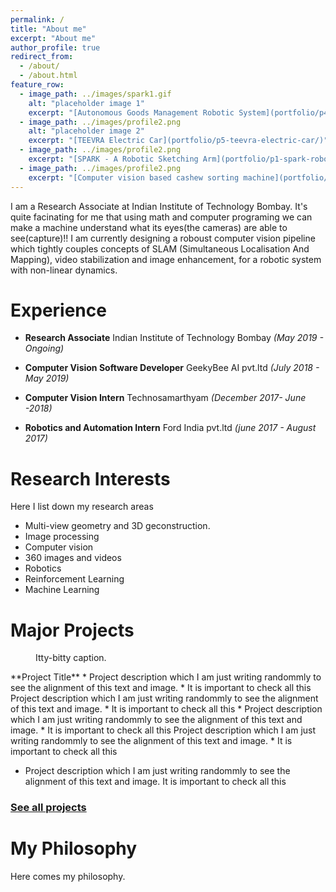 ```yaml
---
permalink: /
title: "About me"
excerpt: "About me"
author_profile: true
redirect_from: 
  - /about/
  - /about.html
feature_row:
  - image_path: ../images/spark1.gif
    alt: "placeholder image 1"
    excerpt: "[Autonomous Goods Management Robotic System](portfolio/p4-autonomous-goods-management-system/)"
  - image_path: ../images/profile2.png
    alt: "placeholder image 2"
    excerpt: "[TEEVRA Electric Car](portfolio/p5-teevra-electric-car/)"
  - image_path: ../images/profile2.png
    excerpt: "[SPARK - A Robotic Sketching Arm](portfolio/p1-spark-robotic-sketching-arm/)"
  - image_path: ../images/profile2.png
    excerpt: "[Computer vision based cashew sorting machine](portfolio/p2-cashew-sorting-machine/)"
---
```

I am a Research Associate at Indian Institute of Technology Bombay. It's quite facinating for me that using math and computer programing we can make a machine understand what its eyes(the cameras) are able to see(capture)!! I am currently designing a roboust computer vision pipeline which tightly couples concepts of SLAM (Simultaneous Localisation And Mapping), video stabilization and image enhancement, for a robotic system with non-linear dynamics.


Experience
==========
- **Research Associate** Indian Institute of Technology Bombay *(May 2019 - Ongoing)*

- **Computer Vision Software Developer** GeekyBee AI pvt.ltd *(July 2018 - May 2019)*

- **Computer Vision Intern** Technosamarthyam *(December 2017- June -2018)*

- **Robotics and Automation Intern** Ford India pvt.ltd *(june 2017 - August 2017)* 

Research Interests
==================
Here I list down my research areas
- Multi-view geometry and 3D geconstruction.
- Image processing 
- Computer vision
- 360 images and videos
- Robotics
- Reinforcement Learning
- Machine Learning


Major Projects
==============
<figure style="width: 250px" class="align-left">
  <img src="{{ site.url }}{{ site.baseurl }}/images/spark1.gif" alt="">
  <figcaption>Itty-bitty caption.</figcaption>
</figure> 
**Project Title**
* Project description which I am just writing randommly to see the alignment of this text and image.
* It is important to check all this Project description which I am just writing randommly to see the alignment of this text and image. 
* It is important to check all this
* Project description which I am just writing randommly to see the alignment of this text and image.
* It is important to check all this Project description which I am just writing randommly to see the alignment of this text and image. 
* It is important to check all this


* Project description which I am just writing randommly to see the alignment of this text and image.
It is important to check all this


### [See all projects](/portfolio.html)



My Philosophy
=============
Here comes my philosophy.


